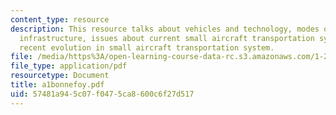 ```yaml
---
content_type: resource
description: This resource talks about vehicles and technology, modes of operation,
  infrastructure, issues about current small aircraft transportation systems, and
  recent evolution in small aircraft transportation system.
file: /media/https%3A/open-learning-course-data-rc.s3.amazonaws.com/1-221j-transportation-systems-fall-2004/57481a945c07f0475ca8600c6f27d517_a1bonnefoy.pdf
file_type: application/pdf
resourcetype: Document
title: a1bonnefoy.pdf
uid: 57481a94-5c07-f047-5ca8-600c6f27d517
---
```


